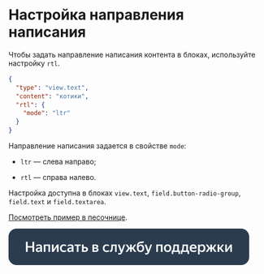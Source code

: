 # Настройка направления написания

Чтобы задать направление написания контента в блоках, используйте настройку `rtl`.

```json
{
  "type": "view.text",
  "content": "котики",
  "rtl": {
    "mode": "ltr"
  }
}
```

Направление написания задается в свойстве `mode`:

- `ltr` — слева направо;

- `rtl` — справa налево.


Настройка доступна в блоках `view.text`, `field.button-radio-group`, `field.text` и `field.textarea`.

[Посмотреть пример в песочнице](https://clck.ru/g54Xz).

[![](../_images/buttons/contact-support.svg)](../concepts/support.md)
